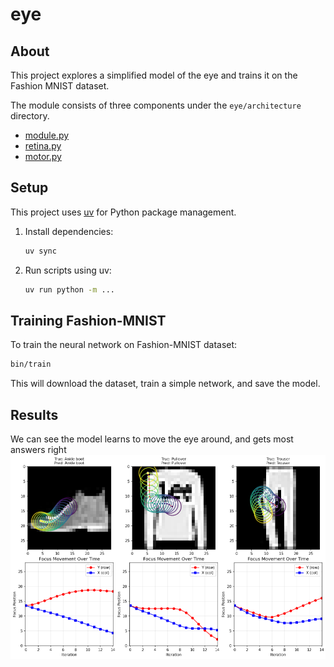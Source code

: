 # eye

## About

This project explores a simplified model of the eye and trains it on the Fashion MNIST dataset.

The module consists of three components under the `eye/architecture` directory.
- [module.py](eye/architecture/module.py)
- [retina.py](eye/architecture/retina.py)
- [motor.py](eye/architecture/motor.py)


## Setup

This project uses [uv](https://docs.astral.sh/uv/) for Python package management.

1. Install dependencies:
   ```bash
   uv sync
   ```

2. Run scripts using uv:
   ```bash
   uv run python -m ...
   ```

## Training Fashion-MNIST

To train the neural network on Fashion-MNIST dataset:

```bash
bin/train
```

This will download the dataset, train a simple network, and save the model.

## Results
We can see the model learns to move the eye around, and gets most answers right
![results-fashion-mnist](public/results.png)
